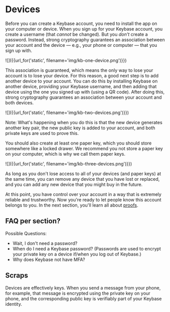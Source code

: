 # Devices

Before you can create a Keybase account, you need to install the app on your computer or device. When you sign up for your Keybase account, you create a username (that *cannot* be changed). But you *don’t* create a password. Instead, strong cryptography guarantees an association between your account and the device — e.g., your phone or computer — that you sign up with.

![]({{url_for('static', filename='img/kb-one-device.png')}})

This association is guaranteed, which means the only way to lose your account is to lose your device. For this reason, a good next step is to add another device to your account. You can do this by installing Keybase on another device, providing your Keybase username, and then adding that device using the one you signed up with (using a QR code). After doing this, strong cryptography guarantees an association between your account and both devices.

![]({{url_for('static', filename='img/kb-two-devices.png')}})

Note: What's happening when you do this is that the new device generates another key pair, the new public key is added to your account, and both private keys are used to prove this.

You should also create at least one paper key, which you should store somewhere like a locked drawer. We recommend you not store a paper key on your computer, which is why we call them paper keys.

![]({{url_for('static', filename='img/kb-three-devices.png')}})

As long as you don't lose access to all of your devices (and paper keys) at the same time, you can remove any device that you have lost or replaced, and you can add any new device that you might buy in the future.

At this point, you have control over your account in a way that is extremely reliable and trustworthy. Now you're ready to let people know this account belongs to you. In the next section, you'll learn all about [proofs]().

## FAQ per section?

Possible Questions:
* Wait, I don't need a password?
* When do I need a Keybase password? (Passwords are used to encrypt your private key on a device if/when you log out of Keybase.)
* Why does Keybase not have MFA?

## Scraps

Devices are effectively keys. When you send a message from your phone, for example, that message is encrypted using the private key on your phone, and the corresponding public key is verifiably part of your Keybase identity.
